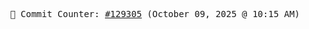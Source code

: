 <p align="center">
    <samp>
        📮 Commit Counter: <a href="https://github.com/Javascript-void0/Javascript-void0/commits/main">#129305</a> (October 09, 2025 @ 10:15 AM)
    </samp>
</p>